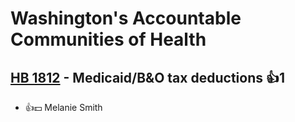 # Washington's Accountable Communities of Health

## [HB 1812](/bill/2023-24/hb/1812/) - Medicaid/B&O tax deductions 👍1  
* 👍💵 Melanie Smith